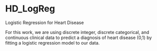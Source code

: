 # HD_LogReg
Logistic Regression for Heart Disease

For this work, we are using discrete integer, discrete categorical, and continuous clinical data to predict a diagnosis of heart disease (0,1) by fitting a logistic regression model to our data. 

